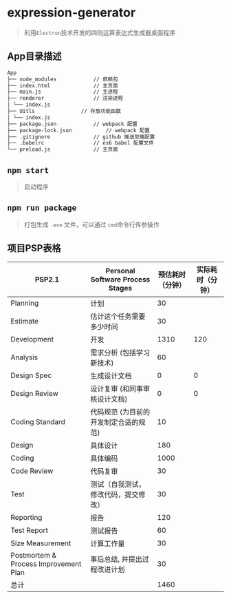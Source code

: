 # expression-generator
> 利用`Electron`技术开发的四则运算表达式生成器桌面程序

## App目录描述
```txt
App
├── node_modules 			// 依赖包
├── index.html 				// 主页面
├── main.js 				// 主进程
├── renderer 				// 渲染进程
│ └── index.js
├── Uitls 				// 存放功能函数
│ └── index.js
├── package.json 			// webpack 配置
├── package-lock.json 			// webpack 配置
├── .gitignore 				// github 推送忽略配置
├── .babelrc 				// es6 babel 配置文件
└── preload.js 				// 主页面
```

## `npm start`
> 启动程序

## `npm run package`
> 打包生成 `.exe` 文件，可以通过 `cmd`命令行传参操作

## 项目PSP表格
PSP2.1 | Personal Software Process Stages | 预估耗时（分钟） | 实际耗时（分钟）
-|-|-|-
Planning | 计划 | 30 | 
Estimate | 估计这个任务需要多少时间 | 30 | 
Development | 开发 | 1310 | 120
Analysis | 需求分析 (包括学习新技术) | 60 | 
Design Spec | 生成设计文档 | 0 | 0
Design Review | 设计复审 (和同事审核设计文档) | 0 | 0
Coding Standard | 代码规范 (为目前的开发制定合适的规范) | 10 | 
Design | 具体设计 | 180 | 
Coding | 具体编码 | 1000 | 
Code Review | 代码复审 | 30 |
Test | 测试（自我测试，修改代码，提交修改） | 30 |
Reporting | 报告 | 120 |
Test Report | 测试报告 | 60 |
Size Measurement | 计算工作量 | 30 |
Postmortem & Process Improvement Plan | 事后总结, 并提出过程改进计划 | 30 |
总计 |  | 1460 | 
